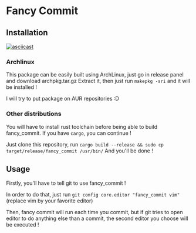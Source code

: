 # Fancy Commit

## Installation

[![asciicast](https://asciinema.org/a/0Ttau0hppgC9UQlTWN0OWeLM9.svg)](https://asciinema.org/a/0Ttau0hppgC9UQlTWN0OWeLM9)

### Archlinux

This package can be easily built using ArchLinux, just go in release panel and download archpkg.tar.gz
Extract it, then just run `makepkg -sri` and it will be installed !

I will try to put package on AUR repositories :D

### Other distributions

You will have to install rust toolchain before being able to build fancy_commit. If you have `cargo`, you can continue !

Just clone this repository, run `cargo build --release && sudo cp target/release/fancy_commit /usr/bin/`
And you'll be done !

## Usage

Firstly, you'll have to tell git to use fancy_commit ! 

In order to do that, just run `git config core.editor "fancy_commit vim"` (replace vim by your favorite editor)

Then, fancy commit will run each time you commit, but if git tries to open editor to do anything else than a commit, the second editor you choose will be executed !

